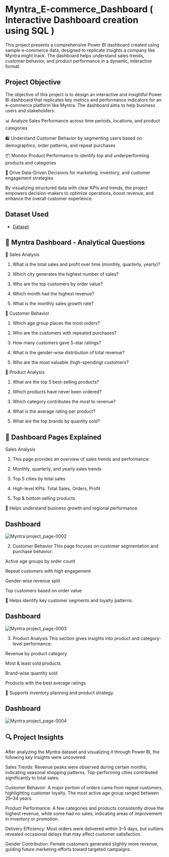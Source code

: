 # Myntra_E-commerce_Dashboard ( Interactive Dashboard creation using SQL )
This project presents a comprehensive Power BI dashboard created using sample e-commerce data, designed to replicate insights a company like Myntra might track. The dashboard helps understand sales trends, customer behavior, and product performance in a dynamic, interactive format.
## Project Objective
The objective of this project is to design an interactive and insightful Power BI dashboard that replicates key metrics and performance indicators for an e-commerce platform like Myntra. The dashboard aims to help business users and stakeholders:

📊 Analyze Sales Performance across time periods, locations, and product categories

🛍️ Understand Customer Behavior by segmenting users based on demographics, order patterns, and repeat purchases

📦 Monitor Product Performance to identify top and underperforming products and categories

🚀 Drive Data-Driven Decisions for marketing, inventory, and customer engagement strategies

By visualizing structured data with clear KPIs and trends, the project empowers decision-makers to optimize operations, boost revenue, and enhance the overall customer experience.

## Dataset Used
- <a href="https://github.com/Shrutikak03/Myntra_E-commerce_Dashboard/blob/main/Myntra_Mock_Dataset.xlsx">Dataset</a>

## 📌 Myntra Dashboard - Analytical Questions

🔹 Sales Analysis
1. What is the total sales and profit over time (monthly, quarterly, yearly)?

2. Which city generates the highest number of sales?

3. Who are the top customers by order value?

4. Which month had the highest revenue?

5. What is the monthly sales growth rate?

🔹 Customer Behavior
1. Which age group places the most orders?

2. Who are the customers with repeated purchases?

3. How many customers gave 5-star ratings?

4. What is the gender-wise distribution of total revenue?

5. Who are the most valuable (high-spending) customers?

🔹 Product Analysis
1. What are the top 5 best-selling products?

2. Which products have never been ordered?

3. Which category contributes the most to revenue?

4. What is the average rating per product?

5. What are the top brands by quantity sold?

## 📄 Dashboard Pages Explained
   Sales Analysis
1. This page provides an overview of sales trends and performance:

2. Monthly, quarterly, and yearly sales trends

3. Top 5 cities by total sales

4. High-level KPIs: Total Sales, Orders, Profit

5. Top & bottom selling products

🎯 Helps understand business growth and regional performance.

## Dashboard
![Myntra project_page-0002](https://github.com/user-attachments/assets/bcbe7d85-2325-4213-8955-fd5a4c138f4f)


2. Customer Behavior
This page focuses on customer segmentation and purchase behavior:

Active age groups by order count

Repeat customers with high engagement

Gender-wise revenue split

Top customers based on order value

🎯 Helps identify key customer segments and loyalty patterns.

## Dashboard
![Myntra project_page-0003](https://github.com/user-attachments/assets/3583d0da-49b9-4387-ab16-18e21bd24bfb)


3. Product Analysis
This section gives insights into product and category-level performance:

Revenue by product category

Most & least sold products

Brand-wise quantity sold

Products with the best average ratings

🎯 Supports inventory planning and product strategy.

## Dashboard
![Myntra project_page-0004](https://github.com/user-attachments/assets/b739717d-31bd-42ad-afbd-0fcec75eb29a)


## 🔍 Project Insights
After analyzing the Myntra dataset and visualizing it through Power BI, the following key insights were uncovered:

Sales Trends: Revenue peaks were observed during certain months, indicating seasonal shopping patterns. Top-performing cities contributed significantly to total sales.

Customer Behavior: A major portion of orders came from repeat customers, highlighting customer loyalty. The most active age group ranged between 25–34 years.

Product Performance: A few categories and products consistently drove the highest revenue, while some had no sales, indicating areas of improvement in inventory or promotion.

Delivery Efficiency: Most orders were delivered within 3–5 days, but outliers revealed occasional delays that may affect customer satisfaction.

Gender Contribution: Female customers generated slightly more revenue, guiding future marketing efforts toward targeted campaigns.
















